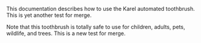 
This documentation describes how to use the Karel automated toothbrush. This is yet another test for merge.

Note that this toothbrush is totally safe to use for children,
adults, pets, wildlife, and trees. This is a new test for merge.
